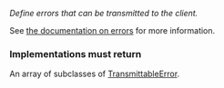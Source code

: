 *Define errors that can be transmitted to the client.*

See [the documentation on errors](guide/errors/) for more information.

<h3>Implementations must return</h3>

An array of subclasses of
[TransmittableError](source/client/modules/errors/#transmittableerror).
